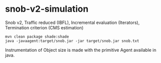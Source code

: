 # snob-v2-simulation
Snob v2, Traffic reduced (IBFL), Incremental evaluation (Iterators), Termination criterion (CMS estimation)

```
mvn clean package shade:shade
java -javaagent:target/snob.jar -jar target/snob.jar snob.txt
```

Instrumentation of Object size is made with the primitive Agent available in java.